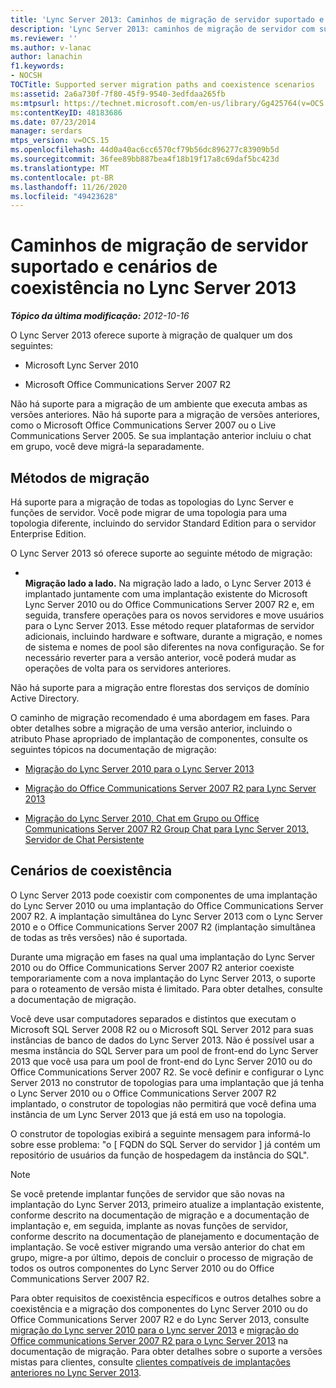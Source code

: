 ```yaml
---
title: 'Lync Server 2013: Caminhos de migração de servidor suportado e cenários de coexistência'
description: 'Lync Server 2013: caminhos de migração de servidor com suporte e cenários de coexistência.'
ms.reviewer: ''
ms.author: v-lanac
author: lanachin
f1.keywords:
- NOCSH
TOCTitle: Supported server migration paths and coexistence scenarios
ms:assetid: 2a6a730f-7f80-45f9-9540-3edfdaa265fb
ms:mtpsurl: https://technet.microsoft.com/en-us/library/Gg425764(v=OCS.15)
ms:contentKeyID: 48183686
ms.date: 07/23/2014
manager: serdars
mtps_version: v=OCS.15
ms.openlocfilehash: 44d0a40ac6cc6570cf79b56dc896277c83909b5d
ms.sourcegitcommit: 36fee89bb887bea4f18b19f17a8c69daf5bc423d
ms.translationtype: MT
ms.contentlocale: pt-BR
ms.lasthandoff: 11/26/2020
ms.locfileid: "49423628"
---
```

# <a name="supported-server-migration-paths-and-coexistence-scenarios-in-lync-server-2013"></a>Caminhos de migração de servidor suportado e cenários de coexistência no Lync Server 2013

<div data-xmlns="http://www.w3.org/1999/xhtml">

<div class="topic" data-xmlns="http://www.w3.org/1999/xhtml" data-msxsl="urn:schemas-microsoft-com:xslt" data-cs="https://msdn.microsoft.com/">

<div data-asp="https://msdn2.microsoft.com/asp">



</div>

<div id="mainSection">

<div id="mainBody">

<span> </span>

_**Tópico da última modificação:** 2012-10-16_

O Lync Server 2013 oferece suporte à migração de qualquer um dos seguintes:

  - Microsoft Lync Server 2010

  - Microsoft Office Communications Server 2007 R2

Não há suporte para a migração de um ambiente que executa ambas as versões anteriores. Não há suporte para a migração de versões anteriores, como o Microsoft Office Communications Server 2007 ou o Live Communications Server 2005. Se sua implantação anterior incluiu o chat em grupo, você deve migrá-la separadamente.

<div>

## <a name="migration-methods"></a>Métodos de migração

Há suporte para a migração de todas as topologias do Lync Server e funções de servidor. Você pode migrar de uma topologia para uma topologia diferente, incluindo do servidor Standard Edition para o servidor Enterprise Edition.

O Lync Server 2013 só oferece suporte ao seguinte método de migração:

  - <span></span>  
    **Migração lado a lado.** Na migração lado a lado, o Lync Server 2013 é implantado juntamente com uma implantação existente do Microsoft Lync Server 2010 ou do Office Communications Server 2007 R2 e, em seguida, transfere operações para os novos servidores e move usuários para o Lync Server 2013. Esse método requer plataformas de servidor adicionais, incluindo hardware e software, durante a migração, e nomes de sistema e nomes de pool são diferentes na nova configuração. Se for necessário reverter para a versão anterior, você poderá mudar as operações de volta para os servidores anteriores.

Não há suporte para a migração entre florestas dos serviços de domínio Active Directory.

O caminho de migração recomendado é uma abordagem em fases. Para obter detalhes sobre a migração de uma versão anterior, incluindo o atributo Phase apropriado de implantação de componentes, consulte os seguintes tópicos na documentação de migração:

  - [Migração do Lync Server 2010 para o Lync Server 2013](migration-from-lync-server-2010-to-lync-server-2013.md)

  - [Migração do Office Communications Server 2007 R2 para Lync Server 2013](migration-from-office-communications-server-2007-r2-to-lync-server-2013.md)

  - [Migração do Lync Server 2010, Chat em Grupo ou Office Communications Server 2007 R2 Group Chat para Lync Server 2013, Servidor de Chat Persistente](migration-from-lync-server-2010-group-chat-or-office-communications-server-2007-r2-group-chat-to-lync-server-2013-persistent-chat-server.md)

</div>

<span id="BKMK_PhasedMigration"></span>

<div>

## <a name="coexistence-scenarios"></a>Cenários de coexistência

O Lync Server 2013 pode coexistir com componentes de uma implantação do Lync Server 2010 ou uma implantação do Office Communications Server 2007 R2. A implantação simultânea do Lync Server 2013 com o Lync Server 2010 e o Office Communications Server 2007 R2 (implantação simultânea de todas as três versões) não é suportada.

Durante uma migração em fases na qual uma implantação do Lync Server 2010 ou do Office Communications Server 2007 R2 anterior coexiste temporariamente com a nova implantação do Lync Server 2013, o suporte para o roteamento de versão mista é limitado. Para obter detalhes, consulte a documentação de migração.

Você deve usar computadores separados e distintos que executam o Microsoft SQL Server 2008 R2 ou o Microsoft SQL Server 2012 para suas instâncias de banco de dados do Lync Server 2013. Não é possível usar a mesma instância do SQL Server para um pool de front-end do Lync Server 2013 que você usa para um pool de front-end do Lync Server 2010 ou do Office Communications Server 2007 R2. Se você definir e configurar o Lync Server 2013 no construtor de topologias para uma implantação que já tenha o Lync Server 2010 ou o Office Communications Server 2007 R2 implantado, o construtor de topologias não permitirá que você defina uma instância de um Lync Server 2013 que já está em uso na topologia.

O construtor de topologias exibirá a seguinte mensagem para informá-lo sobre esse problema: "o \[ FQDN do SQL Server do servidor \] já contém um repositório de usuários da função de hospedagem da instância do SQL".

<div>


> [!NOTE]  
> Se você pretende implantar funções de servidor que são novas na implantação do Lync Server 2013, primeiro atualize a implantação existente, conforme descrito na documentação de migração e a documentação de implantação e, em seguida, implante as novas funções de servidor, conforme descrito na documentação de planejamento e documentação de implantação. Se você estiver migrando uma versão anterior do chat em grupo, migre-a por último, depois de concluir o processo de migração de todos os outros componentes do Lync Server 2010 ou do Office Communications Server 2007 R2.



</div>

Para obter requisitos de coexistência específicos e outros detalhes sobre a coexistência e a migração dos componentes do Lync Server 2010 ou do Office Communications Server 2007 R2 e do Lync Server 2013, consulte [migração do Lync server 2010 para o Lync server 2013](migration-from-lync-server-2010-to-lync-server-2013.md) e [migração do Office communications Server 2007 R2 para o Lync Server 2013](migration-from-office-communications-server-2007-r2-to-lync-server-2013.md) na documentação de migração. Para obter detalhes sobre o suporte a versões mistas para clientes, consulte [clientes compatíveis de implantações anteriores no Lync Server 2013](lync-server-2013-supported-clients-from-previous-deployments.md).

</div>

</div>

<span> </span>

</div>

</div>

</div>

